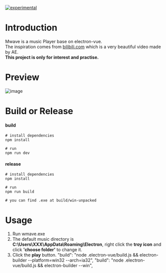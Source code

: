 [![experimental](http://badges.github.io/stability-badges/dist/experimental.svg)](http://github.com/badges/stability-badges)
# Introduction
Mwave is a music Player base on electron-vue.  
The inspiration comes from [bilibili.com](https://www.bilibili.com/video/av14342490) which is a very beautiful video made by AE.  
**This project is only for interest and practise.**

# Preview
![image](https://github.com/geminate/mwave/blob/master/readme/preview.gif)

# Build or Release
#### build
```
# install dependencies
npm install

# run
npm run dev
```
#### release
```
# install dependencies
npm install

# run
npm run build

# you can find .exe at build/win-unpacked
```
# Usage
1. Run wmave.exe
2. The default music directory is **C:\Users\XXX\AppData\Roaming\Electron**, right click the **troy icon** and click **'choose folder'** to change it.
3. Click the **play** button.
"build": "node .electron-vue/build.js && electron-builder --platform=win32  --arch=ia32",
"build": "node .electron-vue/build.js && electron-builder --win",
